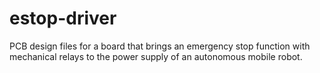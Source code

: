# estop-driver
PCB design files for a board that brings an emergency stop function with mechanical relays to the power supply of an autonomous mobile robot.
